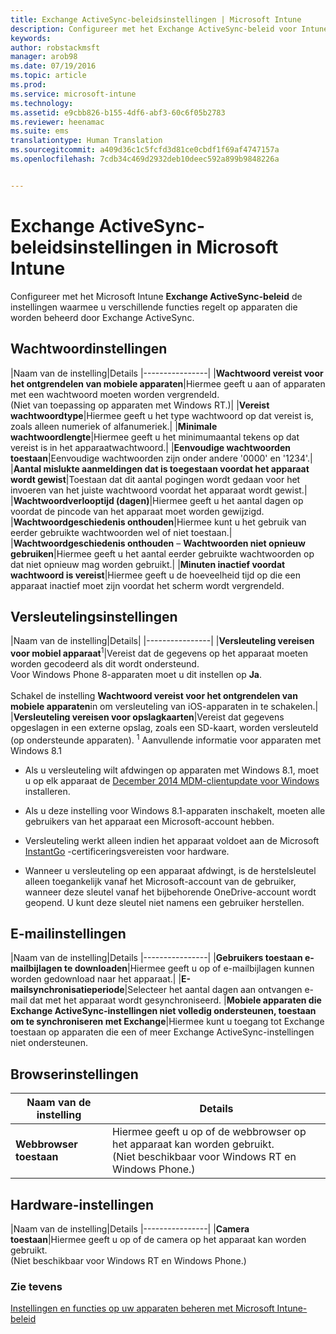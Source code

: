 ```yaml
---
title: Exchange ActiveSync-beleidsinstellingen | Microsoft Intune
description: Configureer met het Exchange ActiveSync-beleid voor Intune de instellingen waarmee u functies en functionaliteit op apparaten kunt beheren die worden beheerd door Exchange ActiveSync.
keywords: 
author: robstackmsft
manager: arob98
ms.date: 07/19/2016
ms.topic: article
ms.prod: 
ms.service: microsoft-intune
ms.technology: 
ms.assetid: e9cbb826-b155-4df6-abf3-60c6f05b2783
ms.reviewer: heenamac
ms.suite: ems
translationtype: Human Translation
ms.sourcegitcommit: a409d36c1c5fcfd3d81ce0cbdf1f69af4747157a
ms.openlocfilehash: 7cdb34c469d2932deb10deec592a899b9848226a


---
```


# Exchange ActiveSync-beleidsinstellingen in Microsoft Intune
Configureer met het Microsoft Intune **Exchange ActiveSync-beleid** de instellingen waarmee u verschillende functies regelt op apparaten die worden beheerd door Exchange ActiveSync.


## Wachtwoordinstellingen

|Naam van de instelling|Details
|----------------|
|**Wachtwoord vereist voor het ontgrendelen van mobiele apparaten**|Hiermee geeft u aan of apparaten met een wachtwoord moeten worden vergrendeld.<br>(Niet van toepassing op apparaten met Windows RT.)|
|**Vereist wachtwoordtype**|Hiermee geeft u het type wachtwoord op dat vereist is, zoals alleen numeriek of alfanumeriek.|
|**Minimale wachtwoordlengte**|Hiermee geeft u het minimumaantal tekens op dat vereist is in het apparaatwachtwoord.|
|**Eenvoudige wachtwoorden toestaan**|Eenvoudige wachtwoorden zijn onder andere '0000' en '1234'.|
|**Aantal mislukte aanmeldingen dat is toegestaan voordat het apparaat wordt gewist**|Toestaan dat dit aantal pogingen wordt gedaan voor het invoeren van het juiste wachtwoord voordat het apparaat wordt gewist.|
|**Wachtwoordverlooptijd (dagen)**|Hiermee geeft u het aantal dagen op voordat de pincode van het apparaat moet worden gewijzigd.
|**Wachtwoordgeschiedenis onthouden**|Hiermee kunt u het gebruik van eerder gebruikte wachtwoorden wel of niet toestaan.|
|**Wachtwoordgeschiedenis onthouden** – **Wachtwoorden niet opnieuw gebruiken**|Hiermee geeft u het aantal eerder gebruikte wachtwoorden op dat niet opnieuw mag worden gebruikt.|
|**Minuten inactief voordat wachtwoord is vereist**|Hiermee geeft u de hoeveelheid tijd op die een apparaat inactief moet zijn voordat het scherm wordt vergrendeld.

## Versleutelingsinstellingen

|Naam van de instelling|Details|
|----------------|
|**Versleuteling vereisen voor mobiel apparaat**<sup>1</sup>|Vereist dat de gegevens op het apparaat moeten worden gecodeerd als dit wordt ondersteund.<br>Voor Windows Phone 8-apparaten moet u dit instellen op **Ja**.<br /><br />Schakel de instelling **Wachtwoord vereist voor het ontgrendelen van mobiele apparaten**in om versleuteling van iOS-apparaten in te schakelen.|
|**Versleuteling vereisen voor opslagkaarten**|Vereist dat gegevens opgeslagen in een externe opslag, zoals een SD-kaart, worden versleuteld (op ondersteunde apparaten).
<sup>1</sup> Aanvullende informatie voor apparaten met Windows 8.1

-   Als u versleuteling wilt afdwingen op apparaten met Windows 8.1, moet u op elk apparaat de [December 2014 MDM-clientupdate voor Windows](http://support.microsoft.com/kb/3013816) installeren.

-   Als u deze instelling voor Windows 8.1-apparaten inschakelt, moeten alle gebruikers van het apparaat een Microsoft-account hebben.

-   Versleuteling werkt alleen indien het apparaat voldoet aan de Microsoft [InstantGo](http://blogs.windows.com/bloggingwindows/2014/06/19/instantgo-a-better-way-to-sleep/) -certificeringsvereisten voor hardware.

-   Wanneer u versleuteling op een apparaat afdwingt, is de herstelsleutel alleen toegankelijk vanaf het Microsoft-account van de gebruiker, wanneer deze sleutel vanaf het bijbehorende OneDrive-account wordt geopend. U kunt deze sleutel niet namens een gebruiker herstellen.

## E-mailinstellingen

|Naam van de instelling|Details
|----------------|
|**Gebruikers toestaan e-mailbijlagen te downloaden**|Hiermee geeft u op of e-mailbijlagen kunnen worden gedownload naar het apparaat.|
|**E-mailsynchronisatieperiode**|Selecteer het aantal dagen aan ontvangen e-mail dat met het apparaat wordt gesynchroniseerd.
|**Mobiele apparaten die Exchange ActiveSync-instellingen niet volledig ondersteunen, toestaan om te synchroniseren met Exchange**|Hiermee kunt u toegang tot Exchange toestaan op apparaten die een of meer Exchange ActiveSync-instellingen niet ondersteunen.

## Browserinstellingen

|Naam van de instelling|Details
|----------------|-
|**Webbrowser toestaan**|Hiermee geeft u op of de webbrowser op het apparaat kan worden gebruikt.<br>(Niet beschikbaar voor Windows RT en Windows Phone.)

## Hardware-instellingen

|Naam van de instelling|Details
|----------------|
|**Camera toestaan**|Hiermee geeft u op of de camera op het apparaat kan worden gebruikt.<br>(Niet beschikbaar voor Windows RT en Windows Phone.)



### Zie tevens
[Instellingen en functies op uw apparaten beheren met Microsoft Intune-beleid](manage-settings-and-features-on-your-devices-with-microsoft-intune-policies.md)




<!--HONumber=Jul16_HO3-->


